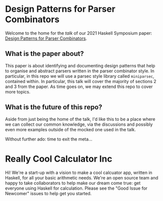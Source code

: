 # Design Patterns for Parser Combinators
Welcome to the home for the _talk_ of our 2021 Haskell Symposium paper:
[Design Patterns for Parser Combinators](https://dl.acm.org/doi/10.1145/3471874.3472984).

## What is the paper about?
This paper is about identifying and documenting design patterns that help to
organise and abstract parsers written in the parser combinator style. In particular,
in this repo we will use a parsec style library called `miniparsec`, contained
within. In particular, this talk will cover the majority of sections 2 and 3 from the
paper. As time goes on, we may extend this repo to cover more topics.

## What is the future of this repo?
Aside from just being the home of the talk, I'd like this to be a place where we can
collect our common knowledge, via the discussions and possibly even more examples outside of the mocked one used in the talk.

Without further ado: time to exit the meta...

# Really Cool Calculator Inc
Hi! We're a start-up with a vision to make a cool calcuator app, written in Haskell,
for all your basic arithmetic needs. We're an open source team and happy to take collaborators to help make our dream come true: get everyone using Haskell for calculation. Please see the "Good Issue for Newcomer" issues to help get you started.